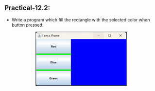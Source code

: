 ## Practical-12.2:

- Write a program which fill the rectangle with the selected color when button pressed.

<p align="center">
  <img src="Layout.png" alt="Layout" width="300">
</p>
